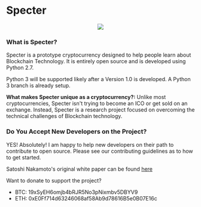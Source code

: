 # Specter
<p align="center">
  <img src=https://github.com/frichetten/specter/raw/master/specter.png />
</p>

### What is Specter?
Specter is a prototype cryptocurrency designed to help people learn about Blockchain Technology. It is entirely open source and is developed using Python 2.7.

Python 3 will be supported likely after a Version 1.0 is developed. A Python 3 branch is already setup.

**What makes Specter unique as a cryptocurrency?:** Unlike most cryptocurrencies, Specter isn't trying to become an ICO or get sold on an exchange. Instead, Specter is a research project focused on overcoming the technical challenges of Blockchain technology.

### Do You Accept New Developers on the Project?
YES! Absolutely! I am happy to help new developers on their path to contribute to open source. Please see our contributing guidelines as to how to get started.

Satoshi Nakamoto's original white paper can be found [here](https://bitcoin.org/bitcoin.pdf)

Want to donate to support the project? 
* BTC: 19xSyEH6omjb4bRJR5No3pNixmbv5DBYV9
* ETH: 0xE0Ff714d63246068af58Ab9d78616B5e0B07E16c
